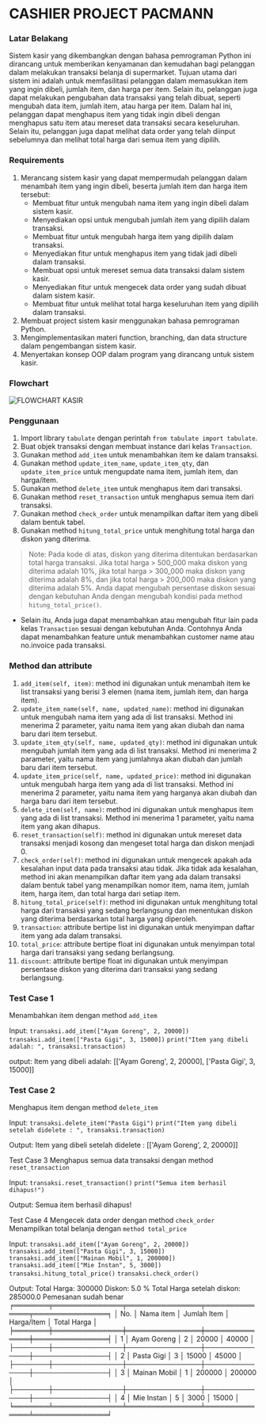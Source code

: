 # CASHIER PROJECT PACMANN

### Latar Belakang

Sistem kasir yang dikembangkan dengan bahasa pemrograman Python ini dirancang untuk memberikan kenyamanan dan kemudahan bagi pelanggan dalam melakukan transaksi belanja di supermarket. Tujuan utama dari sistem ini adalah untuk memfasilitasi pelanggan dalam memasukkan item yang ingin dibeli, jumlah item, dan harga per item. Selain itu, pelanggan juga dapat melakukan pengubahan data transaksi yang telah dibuat, seperti mengubah data item, jumlah item, atau harga per item. Dalam hal ini, pelanggan dapat menghapus item yang tidak ingin dibeli dengan menghapus satu item atau mereset data transaksi secara keseluruhan. Selain itu, pelanggan juga dapat melihat data order yang telah diinput sebelumnya dan melihat total harga dari semua item yang dipilih.

### Requirements

1. Merancang sistem kasir yang dapat mempermudah pelanggan dalam menambah item yang ingin dibeli, beserta jumlah item dan harga item tersebut:
    - Membuat fitur untuk mengubah nama item yang ingin dibeli dalam sistem kasir.
    - Menyediakan opsi untuk mengubah jumlah item yang dipilih dalam transaksi.
    - Membuat fitur untuk mengubah harga item yang dipilih dalam transaksi.
    - Menyediakan fitur untuk menghapus item yang tidak jadi dibeli dalam transaksi.
    - Membuat opsi untuk mereset semua data transaksi dalam sistem kasir.
    - Menyediakan fitur untuk mengecek data order yang sudah dibuat dalam sistem kasir.
    - Membuat fitur untuk melihat total harga keseluruhan item yang dipilih dalam transaksi.
2. Membuat project sistem kasir menggunakan bahasa pemrograman Python.
3. Mengimplementasikan materi function, branching, dan data structure dalam pengembangan sistem kasir.
4. Menyertakan konsep OOP dalam program yang dirancang untuk sistem kasir.

### Flowchart

![FLOWCHART KASIR](https://user-images.githubusercontent.com/112263898/214484345-83c23672-da60-4c0c-ae48-aaa5467ae91c.png)

### Penggunaan

1. Import library `tabulate` dengan perintah `from tabulate import tabulate`.
2. Buat objek transaksi dengan membuat instance dari kelas `Transaction`.
3. Gunakan method `add_item` untuk menambahkan item ke dalam transaksi.
4. Gunakan method `update_item_name`, `update_item_qty`, dan `update_item_price` untuk mengupdate nama item, jumlah item, dan harga/item.
5. Gunakan method `delete_item` untuk menghapus item dari transaksi.
6. Gunakan method `reset_transaction` untuk menghapus semua item dari transaksi.
7. Gunakan method `check_order` untuk menampilkan daftar item yang dibeli dalam bentuk tabel.
8. Gunakan method `hitung_total_price` untuk menghitung total harga dan diskon yang diterima.

> Note: Pada kode di atas, diskon yang diterima ditentukan berdasarkan total harga transaksi. Jika total harga > 500_000 maka diskon yang diterima adalah 10%, jika total harga > 300_000 maka diskon yang diterima adalah 8%, dan jika total harga > 200_000 maka diskon yang diterima adalah 5%. Anda dapat mengubah persentase diskon sesuai dengan kebutuhan Anda dengan mengubah kondisi pada method `hitung_total_price()`.

- Selain itu, Anda juga dapat menambahkan atau mengubah fitur lain pada kelas `Transaction` sesuai dengan kebutuhan Anda. Contohnya Anda dapat menambahkan feature untuk menambahkan customer name atau no.invoice pada transaksi.

### Method dan attribute

1. `add_item(self, item)`: method ini digunakan untuk menambah item ke list transaksi yang berisi 3 elemen (nama item, jumlah item, dan harga item).
2. `update_item_name(self, name, updated_name)`: method ini digunakan untuk mengubah nama item yang ada di list transaksi. Method ini menerima 2 parameter, yaitu nama item yang akan diubah dan nama baru dari item tersebut.
3. `update_item_qty(self, name, updated_qty)`: method ini digunakan untuk mengubah jumlah item yang ada di list transaksi. Method ini menerima 2 parameter, yaitu nama item yang jumlahnya akan diubah dan jumlah baru dari item tersebut.
4. `update_item_price(self, name, updated_price)`: method ini digunakan untuk mengubah harga item yang ada di list transaksi. Method ini menerima 2 parameter, yaitu nama item yang harganya akan diubah dan harga baru dari item tersebut.
5. `delete_item(self, name)`: method ini digunakan untuk menghapus item yang ada di list transaksi. Method ini menerima 1 parameter, yaitu nama item yang akan dihapus.
6. `reset_transaction(self)`: method ini digunakan untuk mereset data transaksi menjadi kosong dan mengeset total harga dan diskon menjadi 0.
7. `check_order(self)`: method ini digunakan untuk mengecek apakah ada kesalahan input data pada transaksi atau tidak. Jika tidak ada kesalahan, method ini akan menampilkan daftar item yang ada dalam transaksi dalam bentuk tabel yang menampilkan nomor item, nama item, jumlah item, harga item, dan total harga dari setiap item.
8. `hitung_total_price(self)`: method ini digunakan untuk menghitung total harga dari transaksi yang sedang berlangsung dan menentukan diskon yang diterima berdasarkan total harga yang diperoleh.
9. `transaction`: attribute bertipe list ini digunakan untuk menyimpan daftar item yang ada dalam transaksi.
10. `total_price`: attribute bertipe float ini digunakan untuk menyimpan total harga dari transaksi yang sedang berlangsung.
11. `discount`: attribute bertipe float ini digunakan untuk menyimpan persentase diskon yang diterima dari transaksi yang sedang berlangsung.


### Test Case 1
Menambahkan item dengan method `add_item`

Input:
`transaksi.add_item(["Ayam Goreng", 2, 20000])`
`transaksi.add_item(["Pasta Gigi", 3, 15000])`
`print("Item yang dibeli adalah: ", transaksi.transaction)`

output:
Item yang dibeli adalah:  [['Ayam Goreng', 2, 20000], ['Pasta Gigi', 3, 15000]]

### Test Case 2
Menghapus item dengan method `delete_item`

Input:
`transaksi.delete_item("Pasta Gigi")`
`print("Item yang dibeli setelah didelete : ", transaksi.transaction)`

Output:
Item yang dibeli setelah didelete :  [['Ayam Goreng', 2, 20000]]

Test Case 3
Menghapus semua data transaksi dengan method `reset_transaction`

Input:
`transaksi.reset_transaction()`
`print("Semua item berhasil dihapus!")`

Output:
Semua item berhasil dihapus!

Test Case 4
Mengecek data order dengan method `check_order`
Menampilkan total belanja dengan `method total_price`

Input:
`transaksi.add_item(["Ayam Goreng", 2, 20000])`
`transaksi.add_item(["Pasta Gigi", 3, 15000])`
`transaksi.add_item(["Mainan Mobil", 1, 200000])`
`transaksi.add_item(["Mie Instan", 5, 3000])`
`transaksi.hitung_total_price()`
`transaksi.check_order()`

Output:
Total Harga:  300000
Diskon:  5.0 %
Total Harga setelah diskon:  285000.0
Pemesanan sudah benar
╒═══════╤══════════════╤═══════════════╤══════════════╤═══════════════╕
│   No. │ Nama item    │   Jumlah Item │   Harga/Item │   Total Harga │
╞═══════╪══════════════╪═══════════════╪══════════════╪═══════════════╡
│     1 │ Ayam Goreng  │             2 │        20000 │         40000 │
├───────┼──────────────┼───────────────┼──────────────┼───────────────┤
│     2 │ Pasta Gigi   │             3 │        15000 │         45000 │
├───────┼──────────────┼───────────────┼──────────────┼───────────────┤
│     3 │ Mainan Mobil │             1 │       200000 │        200000 │
├───────┼──────────────┼───────────────┼──────────────┼───────────────┤
│     4 │ Mie Instan   │             5 │         3000 │         15000 │
╘═══════╧══════════════╧═══════════════╧══════════════╧═══════════════╛
